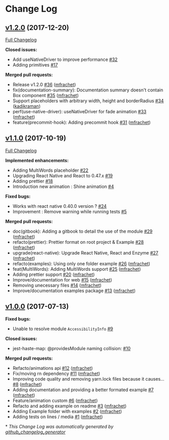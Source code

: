 # Change Log

## [v1.2.0](https://github.com/mfrachet/rn-placeholder/tree/v1.2.0) (2017-12-20)
[Full Changelog](https://github.com/mfrachet/rn-placeholder/compare/v1.1.0...v1.2.0)


**Closed issues:**

- Add useNativeDriver to improve performance [\#32](https://github.com/mfrachet/rn-placeholder/issues/32)
- Adding primitives [\#17](https://github.com/mfrachet/rn-placeholder/issues/17)

**Merged pull requests:**

- Release v1.2.0 [\#36](https://github.com/mfrachet/rn-placeholder/pull/36) ([mfrachet](https://github.com/mfrachet))
- fix\(documentation-summary\): Documentation summary doesn't contain Box component [\#35](https://github.com/mfrachet/rn-placeholder/pull/35) ([mfrachet](https://github.com/mfrachet))
- Support placeholders with arbitrary width, height and borderRadius [\#34](https://github.com/mfrachet/rn-placeholder/pull/34) ([kadikraman](https://github.com/kadikraman))
- perf\(use-native-driver\): useNativeDriver for fade animation [\#33](https://github.com/mfrachet/rn-placeholder/pull/33) ([mfrachet](https://github.com/mfrachet))
- feature\(precommit-hook\): Adding precommit hook [\#31](https://github.com/mfrachet/rn-placeholder/pull/31) ([mfrachet](https://github.com/mfrachet))

## [v1.1.0](https://github.com/mfrachet/rn-placeholder/tree/v1.1.0) (2017-10-19)
[Full Changelog](https://github.com/mfrachet/rn-placeholder/compare/v1.0.0...v1.1.0)

**Implemented enhancements:**

- Adding MultiWords placeholder [\#22](https://github.com/mfrachet/rn-placeholder/issues/22)
- Upgrading React Native and React to 0.47.x [\#19](https://github.com/mfrachet/rn-placeholder/issues/19)
- Adding prettier [\#18](https://github.com/mfrachet/rn-placeholder/issues/18)
- Introduction new animation : Shine animation [\#4](https://github.com/mfrachet/rn-placeholder/issues/4)

**Fixed bugs:**

- Works with react native 0.40.0 version ? [\#24](https://github.com/mfrachet/rn-placeholder/issues/24)
- Improvement : Remove warning while running tests [\#5](https://github.com/mfrachet/rn-placeholder/issues/5)

**Merged pull requests:**

- doc\(gitbook\): Adding a gitbook to detail the use of the module  [\#29](https://github.com/mfrachet/rn-placeholder/pull/29) ([mfrachet](https://github.com/mfrachet))
- refacto\(prettier\): Prettier format on root project & Example [\#28](https://github.com/mfrachet/rn-placeholder/pull/28) ([mfrachet](https://github.com/mfrachet))
- upgrade\(react-native\): Upgrade React Native, React and Enzyme [\#27](https://github.com/mfrachet/rn-placeholder/pull/27) ([mfrachet](https://github.com/mfrachet))
- refacto\(examples\): Using only one folder example [\#26](https://github.com/mfrachet/rn-placeholder/pull/26) ([mfrachet](https://github.com/mfrachet))
- feat\(MultiWords\): Adding MultiWords support [\#25](https://github.com/mfrachet/rn-placeholder/pull/25) ([mfrachet](https://github.com/mfrachet))
- Adding prettier support [\#20](https://github.com/mfrachet/rn-placeholder/pull/20) ([mfrachet](https://github.com/mfrachet))
- Improve/documentation for web [\#15](https://github.com/mfrachet/rn-placeholder/pull/15) ([mfrachet](https://github.com/mfrachet))
- Removing unecessary files [\#14](https://github.com/mfrachet/rn-placeholder/pull/14) ([mfrachet](https://github.com/mfrachet))
- Improve/documentation examples package [\#13](https://github.com/mfrachet/rn-placeholder/pull/13) ([mfrachet](https://github.com/mfrachet))

## [v1.0.0](https://github.com/mfrachet/rn-placeholder/tree/v1.0.0) (2017-07-13)
**Fixed bugs:**

- Unable to resolve module `AccessibilityInfo` [\#9](https://github.com/mfrachet/rn-placeholder/issues/9)

**Closed issues:**

- jest-haste-map: @providesModule naming collision: [\#10](https://github.com/mfrachet/rn-placeholder/issues/10)

**Merged pull requests:**

- Refacto/animations api [\#12](https://github.com/mfrachet/rn-placeholder/pull/12) ([mfrachet](https://github.com/mfrachet))
- Fix/moving rn dependency [\#11](https://github.com/mfrachet/rn-placeholder/pull/11) ([mfrachet](https://github.com/mfrachet))
- Improving code quality and removing yarn.lock files because it causes… [\#8](https://github.com/mfrachet/rn-placeholder/pull/8) ([mfrachet](https://github.com/mfrachet))
- Adding documentation and providing a better formated example [\#7](https://github.com/mfrachet/rn-placeholder/pull/7) ([mfrachet](https://github.com/mfrachet))
- Feature/animation custom [\#6](https://github.com/mfrachet/rn-placeholder/pull/6) ([mfrachet](https://github.com/mfrachet))
- Refacto and adding example on readme [\#3](https://github.com/mfrachet/rn-placeholder/pull/3) ([mfrachet](https://github.com/mfrachet))
- Adding Example folder with examples [\#2](https://github.com/mfrachet/rn-placeholder/pull/2) ([mfrachet](https://github.com/mfrachet))
- Adding tests on lines / media [\#1](https://github.com/mfrachet/rn-placeholder/pull/1) ([mfrachet](https://github.com/mfrachet))



\* *This Change Log was automatically generated by [github_changelog_generator](https://github.com/skywinder/Github-Changelog-Generator)*